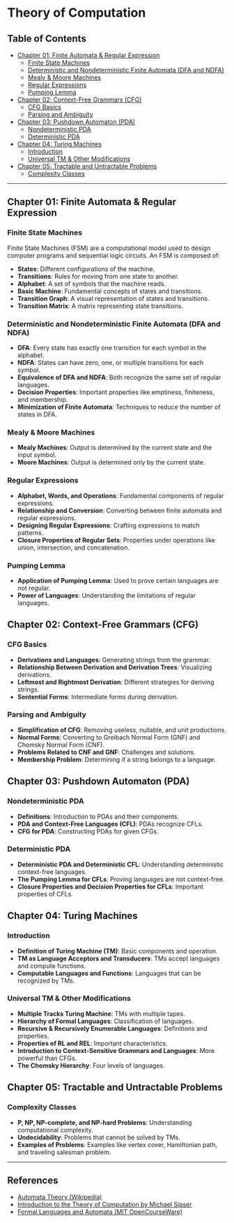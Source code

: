 # Theory of Computation

## Table of Contents
- [Chapter 01: Finite Automata & Regular Expression](#chapter-01-finite-automata--regular-expression)
  - [Finite State Machines](#finite-state-machines)
  - [Deterministic and Nondeterministic Finite Automata (DFA and NDFA)](#deterministic-and-nondeterministic-finite-automata-dfa-and-ndfa)
  - [Mealy & Moore Machines](#mealy--moore-machines)
  - [Regular Expressions](#regular-expressions)
  - [Pumping Lemma](#pumping-lemma)
- [Chapter 02: Context-Free Grammars (CFG)](#chapter-02-context-free-grammars-cfg)
  - [CFG Basics](#cfg-basics)
  - [Parsing and Ambiguity](#parsing-and-ambiguity)
- [Chapter 03: Pushdown Automaton (PDA)](#chapter-03-pushdown-automaton-pda)
  - [Nondeterministic PDA](#nondeterministic-pda)
  - [Deterministic PDA](#deterministic-pda)
- [Chapter 04: Turing Machines](#chapter-04-turing-machines)
  - [Introduction](#introduction)
  - [Universal TM & Other Modifications](#universal-tm--other-modifications)
- [Chapter 05: Tractable and Untractable Problems](#chapter-05-tractable-and-untractable-problems)
  - [Complexity Classes](#complexity-classes)

---

## Chapter 01: Finite Automata & Regular Expression

### Finite State Machines
Finite State Machines (FSM) are a computational model used to design computer programs and sequential logic circuits. An FSM is composed of:
- **States**: Different configurations of the machine.
- **Transitions**: Rules for moving from one state to another.
- **Alphabet**: A set of symbols that the machine reads.
- **Basic Machine**: Fundamental concepts of states and transitions.
- **Transition Graph**: A visual representation of states and transitions.
- **Transition Matrix**: A matrix representing state transitions.

### Deterministic and Nondeterministic Finite Automata (DFA and NDFA)
- **DFA**: Every state has exactly one transition for each symbol in the alphabet.
- **NDFA**: States can have zero, one, or multiple transitions for each symbol.
- **Equivalence of DFA and NDFA**: Both recognize the same set of regular languages.
- **Decision Properties**: Important properties like emptiness, finiteness, and membership.
- **Minimization of Finite Automata**: Techniques to reduce the number of states in DFA.
  
### Mealy & Moore Machines
- **Mealy Machines**: Output is determined by the current state and the input symbol.
- **Moore Machines**: Output is determined only by the current state.

### Regular Expressions
- **Alphabet, Words, and Operations**: Fundamental components of regular expressions.
- **Relationship and Conversion**: Converting between finite automata and regular expressions.
- **Designing Regular Expressions**: Crafting expressions to match patterns.
- **Closure Properties of Regular Sets**: Properties under operations like union, intersection, and concatenation.

### Pumping Lemma
- **Application of Pumping Lemma**: Used to prove certain languages are not regular.
- **Power of Languages**: Understanding the limitations of regular languages.

## Chapter 02: Context-Free Grammars (CFG)

### CFG Basics
- **Derivations and Languages**: Generating strings from the grammar.
- **Relationship Between Derivation and Derivation Trees**: Visualizing derivations.
- **Leftmost and Rightmost Derivation**: Different strategies for deriving strings.
- **Sentential Forms**: Intermediate forms during derivation.

### Parsing and Ambiguity
- **Simplification of CFG**: Removing useless, nullable, and unit productions.
- **Normal Forms**: Converting to Greibach Normal Form (GNF) and Chomsky Normal Form (CNF).
- **Problems Related to CNF and GNF**: Challenges and solutions.
- **Membership Problem**: Determining if a string belongs to a language.

## Chapter 03: Pushdown Automaton (PDA)

### Nondeterministic PDA
- **Definitions**: Introduction to PDAs and their components.
- **PDA and Context-Free Languages (CFL)**: PDAs recognize CFLs.
- **CFG for PDA**: Constructing PDAs for given CFGs.

### Deterministic PDA
- **Deterministic PDA and Deterministic CFL**: Understanding deterministic context-free languages.
- **The Pumping Lemma for CFLs**: Proving languages are not context-free.
- **Closure Properties and Decision Properties for CFLs**: Important properties of CFLs.

## Chapter 04: Turing Machines

### Introduction
- **Definition of Turing Machine (TM)**: Basic components and operation.
- **TM as Language Acceptors and Transducers**: TMs accept languages and compute functions.
- **Computable Languages and Functions**: Languages that can be recognized by TMs.

### Universal TM & Other Modifications
- **Multiple Tracks Turing Machine**: TMs with multiple tapes.
- **Hierarchy of Formal Languages**: Classification of languages.
- **Recursive & Recursively Enumerable Languages**: Definitions and properties.
- **Properties of RL and REL**: Important characteristics.
- **Introduction to Context-Sensitive Grammars and Languages**: More powerful than CFGs.
- **The Chomsky Hierarchy**: Four levels of languages.

## Chapter 05: Tractable and Untractable Problems

### Complexity Classes
- **P, NP, NP-complete, and NP-hard Problems**: Understanding computational complexity.
- **Undecidability**: Problems that cannot be solved by TMs.
- **Examples of Problems**: Examples like vertex cover, Hamiltonian path, and traveling salesman problem.

---

## References
- [Automata Theory (Wikipedia)](https://en.wikipedia.org/wiki/Automata_theory)
- [Introduction to the Theory of Computation by Michael Sipser](https://www.amazon.com/Introduction-Theory-Computation-Michael-Sipser/dp/113318779X)
- [Formal Languages and Automata (MIT OpenCourseWare)](https://ocw.mit.edu/courses/electrical-engineering-and-computer-science/6-045j-automata-computability-and-complexity-spring-2011/)
